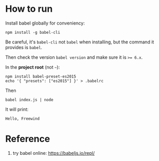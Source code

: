 How to run
===========

Install babel globally for conveniency:

```
npm install -g babel-cli
```

Be careful, it's `babel-cli` not `babel` when installing, but the command it provides is `babel`.

Then check the version `babel version` and make sure it is `>= 6.x`.

In the **project root** (not `~`):

```
npm install babel-preset-es2015
echo '{ "presets": ["es2015"] }' > .babelrc
```

Then 

```
babel index.js | node
```

It will print:

```
Hello, Freewind
```

Reference
=========

1. try babel online: <https://babeljs.io/repl/>